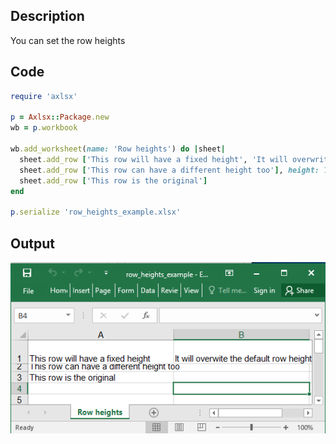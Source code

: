 ## Description

You can set the row heights

## Code

```ruby
require 'axlsx'

p = Axlsx::Package.new
wb = p.workbook

wb.add_worksheet(name: 'Row heights') do |sheet|
  sheet.add_row ['This row will have a fixed height', 'It will overwrite the default row height'], height: 30
  sheet.add_row ['This row can have a different height too'], height: 10
  sheet.add_row ['This row is the original']
end

p.serialize 'row_heights_example.xlsx'
```

## Output

![Output](images/row_heights_example.png "Output")
